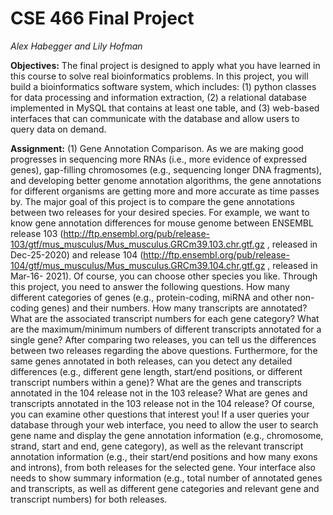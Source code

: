 # CSE 466 Final Project

_Alex Habegger and Lily Hofman_

**Objectives:**
The final project is designed to apply what you have learned in this course to solve real bioinformatics problems. In this
project, you will build a bioinformatics software system, which includes:
(1) python classes for data processing and information extraction, 
(2) a relational database implemented in MySQL that contains at least one table, and 
(3) web-based interfaces that can communicate with the database and allow users to query data on demand.

**Assignment:**
(1) Gene Annotation Comparison.
As we are making good progresses in sequencing more RNAs (i.e., more evidence of expressed genes), gap-filling
chromosomes (e.g., sequencing longer DNA fragments), and developing better genome annotation algorithms, the gene
annotations for different organisms are getting more and more accurate as time passes by. The major goal of this project
is to compare the gene annotations between two releases for your desired species. For example, we want to know gene
annotation differences for mouse genome between ENSEMBL release 103 (http://ftp.ensembl.org/pub/release-103/gtf/mus_musculus/Mus_musculus.GRCm39.103.chr.gtf.gz , released in Dec-25-2020) and release 104
(http://ftp.ensembl.org/pub/release-104/gtf/mus_musculus/Mus_musculus.GRCm39.104.chr.gtf.gz , released in Mar-16-
2021). Of course, you can choose other species you like. Through this project, you need to answer the following
questions. How many different categories of genes (e.g., protein-coding, miRNA and other non-coding genes) and their
numbers. How many transcripts are annotated? What are the associated transcript numbers for each gene category?
What are the maximum/minimum numbers of different transcripts annotated for a single gene? After comparing two
releases, you can tell us the differences between two releases regarding the above questions. Furthermore, for the same 
genes annotated in both releases, can you detect any detailed differences (e.g., different gene length, start/end positions,
or different transcript numbers within a gene)? What are the genes and transcripts annotated in the 104 release not in
the 103 release? What are genes and transcripts annotated in the 103 release not in the 104 release? Of course, you can
examine other questions that interest you! If a user queries your database through your web interface, you need to
allow the user to search gene name and display the gene annotation information (e.g., chromosome, strand, start and
end, gene category), as well as the relevant transcript annotation information (e.g., their start/end positions and how
many exons and introns), from both releases for the selected gene. Your interface also needs to show summary
information (e.g., total number of annotated genes and transcripts, as well as different gene categories and relevant gene
and transcript numbers) for both releases.
